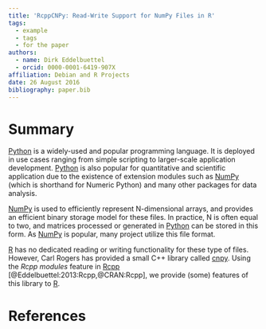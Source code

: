 ```yaml
---
title: 'RcppCNPy: Read-Write Support for NumPy Files in R'
tags:
  - example
  - tags
  - for the paper
authors:
  - name: Dirk Eddelbuettel
  - orcid: 0000-0001-6419-907X
affiliation: Debian and R Projects
date: 26 August 2016
bibliography: paper.bib
---
```


# Summary

[Python](https://https://www.python.org/) is a widely-used and popular programming
language. It is deployed in use cases ranging from simple scripting to larger-scale
application development. [Python](https://https://www.python.org/) is also popular for
quantitative and scientific application due to the existence of extension modules such as
[NumPy](http://www.numpy.org/) (which is shorthand for Numeric Python) and many other
packages for data analysis.

[NumPy](http://www.numpy.org/) is used to efficiently represent N-dimensional arrays, and
provides an efficient binary storage model for these files.  In practice, N is often equal
to two, and matrices processed or generated in [Python](https://https://www.python.org/)
can be stored in this form. As [NumPy](http://www.numpy.org/) is popular, many project
utilize this file format.

[R](https://www.r-project.org) has no dedicated reading or writing functionality for these
type of files.  However, Carl Rogers has provided a small C++ library called
[cnpy](https://github.com/rogersce/cnpy). Using the _Rcpp modules_ feature in
[Rcpp](http://dirk.eddelbuettel.com/code/rcpp.html) [@Eddelbuettel:2013:Rcpp,@CRAN:Rcpp],
we provide (some) features of this library to [R](https://www.r-project.org).

# References

